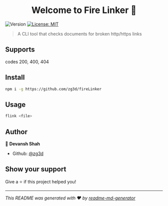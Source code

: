 <h1 align="center">Welcome to Fire Linker 👋</h1>
<p>
  <img alt="Version" src="https://img.shields.io/badge/version-0.1.0-blue.svg?cacheSeconds=2592000" />
  <a href="#" target="_blank">
    <img alt="License: MIT" src="https://img.shields.io/badge/License-MIT-yellow.svg" />
  </a>
</p>

> A CLI tool that checks documents for broken http/https links

## Supports
codes 200, 400, 404

## Install

```sh
npm i -g https://github.com/zg3d/fireLinker
```

## Usage

```sh
flink <file>
```

## Author

👤 **Devansh Shah**

* Github: [@zg3d](https://github.com/zg3d)

## Show your support

Give a ⭐️ if this project helped you!

***
_This README was generated with ❤️ by [readme-md-generator](https://github.com/kefranabg/readme-md-generator)_